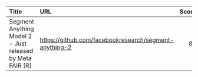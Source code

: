 | Title                                                     | URL                                                    |   Score | Date                |
|:----------------------------------------------------------|:-------------------------------------------------------|--------:|:--------------------|
| Segment Anything Model 2 - Just released by Meta FAIR [R] | https://github.com/facebookresearch/segment-anything-2 |      88 | 2024-07-29 23:28:03 |